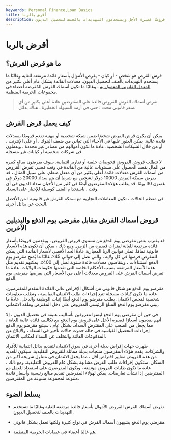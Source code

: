 ```yaml
---
keywords: Personal Finance,Loan Basics
title: أقرض بالربا
description: قرش القرض هو شخص أو كيان يفرض فائدة على المقترضين أعلى من المعدل القانوني المعمول به. غالبًا ما يكونون أعضاء في مجموعات منظمة تقدم قروضًا قصيرة الأجل ويستخدمون التهديدات بالعنف لتحصيل الديون.
---
```


# أقرض بالربا
## ما هو قرض القرش؟

قرش القرض هو شخص - أو كيان - يقرض الأموال بأسعار فائدة مرتفعة للغاية وغالبًا ما يستخدم التهديدات بالعنف لتحصيل الديون. معدلات الفائدة بشكل عام أعلى بكثير من [المعدل القانوني المعمول به](/legal-rate-of-interest) ، وغالبًا ما تكون أسماك القرش المُقرضة أعضاء في مجموعات الجريمة المنظمة.

> تفرض أسماك القرش القروض فائدة على المقترضين عادة أعلى بكثير من أي سعر قانوني محدد ؛ حتى في أزمة السيولة الخطيرة ، هناك بدائل.

>

## كيف يعمل قرض القرش

يمكن أن يكون قرش القرض شخصًا ضمن شبكة شخصية أو مهنية تقدم قروضًا بمعدلات فائدة عالية. يمكن العثور عليها في الأحياء التي تعاني من ضعف البنوك ، أو على الإنترنت ، أو من خلال الشبكات الشخصية. عادة ما تكون أموالهم من مصادر غير محددة ، ويعملون في شركات شخصية أو كيانات غير مسجلة.

لا تتطلب قروش القروض فحوصات خلفية أو تقارير ائتمانية. سوف يقرضون مبالغ كبيرة من المال بقصد الحصول على مستويات عالية من الفائدة في وقت قصير. تفرض القروض من أسماك القرش معدلات فائدة أعلى بكثير من أي معدل منظم. على سبيل المثال ، قد يقرض سمكة القرش 10000 دولار لشخص مع شرط أن يتم سداد 20000 دولار في غضون 30 يومًا. قد يطلب هؤلاء المقرضون أيضًا في كثير من الأحيان سداد الديون في أي وقت ، باستخدام العنف كوسيلة للإجبار على السداد.

في معظم الحالات ، تكون المعاملات التجارية مع سمكة القرش غير قانونية ؛ من الأفضل البحث عن بدائل أخرى.

## قروض أسماك القرش مقابل مقرضي يوم الدفع والبديلين الآخرين

قد يقترب بعض مقرضي يوم الدفع من مستوى قروض القروض ، ويقدمون قروضًا بأسعار فائدة مرتفعة للغاية لفترات قصيرة من الزمن. ومع ذلك ، يمكن أن تكون هذه الأسعار قانونية تمامًا. تملي قوانين الربا المعيارية عادةً الحد الأقصى لأسعار الفائدة التي يمكن للمقرض فرضها في كل ولاية ، والتي تصل إلى حوالي 45٪. غالبًا ما يُمنح مقرضو يوم الدفع استثناءات ، ويتقاضون معدلات فائدة سنوية تصل إلى 400٪. يمكنهم تقديم مثل هذه الأسعار المرتفعة بسبب الأحكام الخاصة التي تقدمها حكومات الولايات. عادة ما تفرض أسماك القرش على القروض معدلات أعلى من الأسعار التي يفرضها مقرضي يوم الدفع.

مقرضو يوم الدفع هو شكل قانوني من أشكال الإقراض عالي الفائدة المقدم للمقترضين. عادة ما تكون كيانات مسجلة تتبع إجراءات طلب الائتمان القياسية ، وتطلب معلومات شخصية لفحص الائتمان. يطلب مقرضو يوم الدفع أيضًا إثبات الوظيفة والدخل. عادةً ما يبني مقرضو يوم الدفع المبلغ الرئيسي المعروض على دخل المقترض وملفه الائتماني.

في حين أن مقرضي يوم الدفع ليسوا معروفين بأساليب عنيفة في تحصيل الديون ، إلا أنهم يقدمون أسعارًا قصيرة الأجل على قروض يوم الدفع مع تكاليف فائدة عالية للغاية ، مما يجعل من الصعب على المقترض السداد. بشكل عام ، سيتبع مقرضو يوم الدفع إجراءات التحصيل القياسية في حالة حدوث حالات تأخير في السداد ، والإبلاغ عن المدفوعات الفائتة والتخلف عن السداد لمكاتب الائتمان.

ظهرت جهات إقراض بديلة أخرى في سوق الائتمان لتقديم بدائل ائتمانية للأفراد والشركات. يقدم هؤلاء المقرضون منتجات بديلة مماثلة للقروض التقليدية. سيكون للعديد من هذه القروض معايير اقتراض أقل ، مما يجعل الائتمان في متناول شريحة أكبر من السكان. ستكون إجراءات طلب القرض مشابهة بشكل عام للقروض التقليدية. ومع ذلك ، عادة ما تكون طلبات القروض مؤتمتة ، ويكون المقرضون على استعداد للعمل مع المقترضين إذا نشأت تعارضات. يمكن لهؤلاء المقرضين تقديم مبالغ رئيسية وأسعار فائدة متنوعة لمجموعة متنوعة من المقترضين.

## يسلط الضوء

- تقرض أسماك القرش القروض الأموال بأسعار فائدة مرتفعة للغاية وغالبًا ما تستخدم التهديدات بالعنف لتحصيل الديون.

- مقرضي يوم الدفع يشبهون أسماك القرش في نواح كثيرة ولكنها تعمل بشكل قانوني.

- هم غالبا أعضاء في عصابات الجريمة المنظمة.

